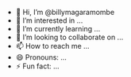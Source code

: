 - 👋 Hi, I’m @billymagaramombe
- 👀 I’m interested in ...
- 🌱 I’m currently learning ...
- 💞️ I’m looking to collaborate on ...
- 📫 How to reach me ...
- 😄 Pronouns: ...
- ⚡ Fun fact: ...

<!---
billymagaramombe/billymagaramombe is a ✨ special ✨ repository because its `README.md` (this file) appears on your GitHub profile.
You can click the Preview link to take a look at your changes.
--->
